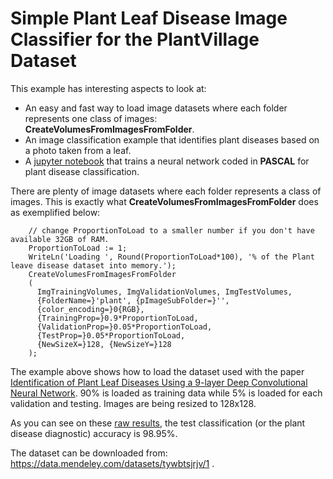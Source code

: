 # Simple Plant Leaf Disease Image Classifier for the PlantVillage Dataset

This example has interesting aspects to look at:
* An easy and fast way to load image datasets where each folder represents one class of images: **CreateVolumesFromImagesFromFolder**.
* An image classification example that identifies plant diseases based on a photo taken from a leaf.
* A [jupyter notebook](https://github.com/joaopauloschuler/neural-api/blob/master/examples/SimplePlantLeafDisease/SimplePlantLeafDisease.ipynb)
that trains a neural network coded in **PASCAL** for plant disease classification.

There are plenty of image datasets where each folder represents a class of images.
This is exactly what **CreateVolumesFromImagesFromFolder** does as exemplified below:
```
    // change ProportionToLoad to a smaller number if you don't have available 32GB of RAM.
    ProportionToLoad := 1;
    WriteLn('Loading ', Round(ProportionToLoad*100), '% of the Plant leave disease dataset into memory.');
    CreateVolumesFromImagesFromFolder
    (
      ImgTrainingVolumes, ImgValidationVolumes, ImgTestVolumes,
      {FolderName=}'plant', {pImageSubFolder=}'',
      {color_encoding=}0{RGB},
      {TrainingProp=}0.9*ProportionToLoad,
      {ValidationProp=}0.05*ProportionToLoad,
      {TestProp=}0.05*ProportionToLoad,
      {NewSizeX=}128, {NewSizeY=}128
    );
```
The example above shows how to load the dataset used with the paper
[Identification of Plant Leaf Diseases Using a 9-layer Deep Convolutional Neural Network](https://data.mendeley.com/datasets/tywbtsjrjv/1).
90% is loaded as training data while 5% is loaded for each validation and testing. Images are being resized to 128x128.

As you can see on these [raw results](https://github.com/joaopauloschuler/neural-api/blob/master/examples/SimplePlantLeafDisease/results/SimplePlantLeafDisease-20200412.csv),
the test classification (or the plant disease diagnostic) accuracy is 98.95%.

The dataset can be downloaded from: https://data.mendeley.com/datasets/tywbtsjrjv/1 .
